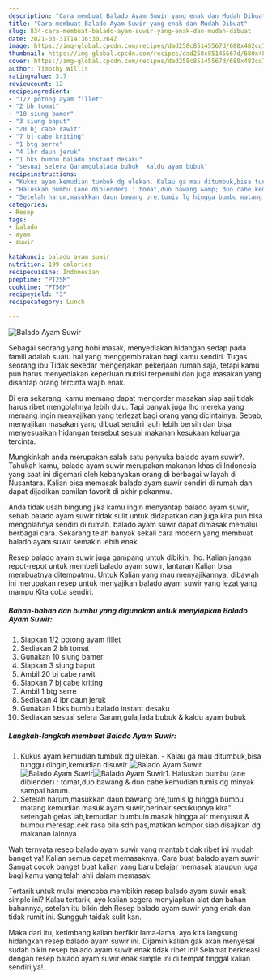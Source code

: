 ```yaml
---
description: "Cara membuat Balado Ayam Suwir yang enak dan Mudah Dibuat"
title: "Cara membuat Balado Ayam Suwir yang enak dan Mudah Dibuat"
slug: 834-cara-membuat-balado-ayam-suwir-yang-enak-dan-mudah-dibuat
date: 2021-03-31T14:36:30.264Z
image: https://img-global.cpcdn.com/recipes/dad258c85145567d/680x482cq70/balado-ayam-suwir-foto-resep-utama.jpg
thumbnail: https://img-global.cpcdn.com/recipes/dad258c85145567d/680x482cq70/balado-ayam-suwir-foto-resep-utama.jpg
cover: https://img-global.cpcdn.com/recipes/dad258c85145567d/680x482cq70/balado-ayam-suwir-foto-resep-utama.jpg
author: Timothy Willis
ratingvalue: 3.7
reviewcount: 12
recipeingredient:
- "1/2 potong ayam fillet"
- "2 bh tomat"
- "10 siung bamer"
- "3 siung baput"
- "20 bj cabe rawit"
- "7 bj cabe kriting"
- "1 btg serre"
- "4 lbr daun jeruk"
- "1 bks bumbu balado instant desaku"
- "sesuai selera Garamgulalada bubuk  kaldu ayam bubuk"
recipeinstructions:
- "Kukus ayam,kemudian tumbuk dg ulekan. Kalau ga mau ditumbuk,bisa tunggu dingin,kemudian disuwir"
- "Haluskan bumbu (ane diblender) : tomat,duo bawang &amp; duo cabe,kemudian tumis dg minyak sampai harum."
- "Setelah harum,masukkan daun bawang pre,tumis lg hingga bumbu matang kemudian masuk ayam suwir,berinair secukupnya kira&#34; setengah gelas lah,kemudian bumbuin.masak hingga air menyusut &amp; bumbu meresap.cek rasa bila sdh pas,matikan kompor.siap disajikan dg makanan lainnya."
categories:
- Resep
tags:
- balado
- ayam
- suwir

katakunci: balado ayam suwir 
nutrition: 199 calories
recipecuisine: Indonesian
preptime: "PT25M"
cooktime: "PT56M"
recipeyield: "3"
recipecategory: Lunch

---
```



![Balado Ayam Suwir](https://img-global.cpcdn.com/recipes/dad258c85145567d/680x482cq70/balado-ayam-suwir-foto-resep-utama.jpg)

Sebagai seorang yang hobi masak, menyediakan hidangan sedap pada famili adalah suatu hal yang menggembirakan bagi kamu sendiri. Tugas seorang ibu Tidak sekedar mengerjakan pekerjaan rumah saja, tetapi kamu pun harus menyediakan keperluan nutrisi terpenuhi dan juga masakan yang disantap orang tercinta wajib enak.

Di era  sekarang, kamu memang dapat mengorder masakan siap saji tidak harus ribet mengolahnya lebih dulu. Tapi banyak juga lho mereka yang memang ingin menyajikan yang terlezat bagi orang yang dicintainya. Sebab, menyajikan masakan yang dibuat sendiri jauh lebih bersih dan bisa menyesuaikan hidangan tersebut sesuai makanan kesukaan keluarga tercinta. 



Mungkinkah anda merupakan salah satu penyuka balado ayam suwir?. Tahukah kamu, balado ayam suwir merupakan makanan khas di Indonesia yang saat ini digemari oleh kebanyakan orang di berbagai wilayah di Nusantara. Kalian bisa memasak balado ayam suwir sendiri di rumah dan dapat dijadikan camilan favorit di akhir pekanmu.

Anda tidak usah bingung jika kamu ingin menyantap balado ayam suwir, sebab balado ayam suwir tidak sulit untuk didapatkan dan juga kita pun bisa mengolahnya sendiri di rumah. balado ayam suwir dapat dimasak memalui berbagai cara. Sekarang telah banyak sekali cara modern yang membuat balado ayam suwir semakin lebih enak.

Resep balado ayam suwir juga gampang untuk dibikin, lho. Kalian jangan repot-repot untuk membeli balado ayam suwir, lantaran Kalian bisa membuatnya ditempatmu. Untuk Kalian yang mau menyajikannya, dibawah ini merupakan resep untuk menyajikan balado ayam suwir yang lezat yang mampu Kita coba sendiri.

<!--inarticleads1-->

##### Bahan-bahan dan bumbu yang digunakan untuk menyiapkan Balado Ayam Suwir:

1. Siapkan 1/2 potong ayam fillet
1. Sediakan 2 bh tomat
1. Gunakan 10 siung bamer
1. Siapkan 3 siung baput
1. Ambil 20 bj cabe rawit
1. Siapkan 7 bj cabe kriting
1. Ambil 1 btg serre
1. Sediakan 4 lbr daun jeruk
1. Gunakan 1 bks bumbu balado instant desaku
1. Sediakan sesuai selera Garam,gula,lada bubuk &amp; kaldu ayam bubuk




<!--inarticleads2-->

##### Langkah-langkah membuat Balado Ayam Suwir:

1. Kukus ayam,kemudian tumbuk dg ulekan. - Kalau ga mau ditumbuk,bisa tunggu dingin,kemudian disuwir
<img src="https://img-global.cpcdn.com/steps/2e7b2543fb89df59/160x128cq70/balado-ayam-suwir-langkah-memasak-1-foto.jpg" alt="Balado Ayam Suwir"><img src="https://img-global.cpcdn.com/steps/9d14a46a1eea531a/160x128cq70/balado-ayam-suwir-langkah-memasak-1-foto.jpg" alt="Balado Ayam Suwir"><img src="https://img-global.cpcdn.com/steps/62310f4200685aea/160x128cq70/balado-ayam-suwir-langkah-memasak-1-foto.jpg" alt="Balado Ayam Suwir">1. Haluskan bumbu (ane diblender) : tomat,duo bawang &amp; duo cabe,kemudian tumis dg minyak sampai harum.
1. Setelah harum,masukkan daun bawang pre,tumis lg hingga bumbu matang kemudian masuk ayam suwir,berinair secukupnya kira&#34; setengah gelas lah,kemudian bumbuin.masak hingga air menyusut &amp; bumbu meresap.cek rasa bila sdh pas,matikan kompor.siap disajikan dg makanan lainnya.




Wah ternyata resep balado ayam suwir yang mantab tidak ribet ini mudah banget ya! Kalian semua dapat memasaknya. Cara buat balado ayam suwir Sangat cocok banget buat kalian yang baru belajar memasak ataupun juga bagi kamu yang telah ahli dalam memasak.

Tertarik untuk mulai mencoba membikin resep balado ayam suwir enak simple ini? Kalau tertarik, ayo kalian segera menyiapkan alat dan bahan-bahannya, setelah itu bikin deh Resep balado ayam suwir yang enak dan tidak rumit ini. Sungguh taidak sulit kan. 

Maka dari itu, ketimbang kalian berfikir lama-lama, ayo kita langsung hidangkan resep balado ayam suwir ini. Dijamin kalian gak akan menyesal sudah bikin resep balado ayam suwir enak tidak ribet ini! Selamat berkreasi dengan resep balado ayam suwir enak simple ini di tempat tinggal kalian sendiri,ya!.

